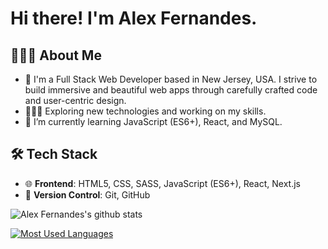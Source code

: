 # Hi there! I'm Alex Fernandes.

## 👨🏻‍💻 About Me
- 👨 I'm a Full Stack Web Developer based in New Jersey, USA. I strive to build immersive and beautiful web apps through carefully crafted code and user-centric design.
- 👨🏻‍💻 Exploring new technologies and working on my skills.
- 🌱 I’m currently learning JavaScript (ES6+), React, and MySQL.

## 🛠 Tech Stack
- 🌐 **Frontend**: HTML5, CSS, SASS, JavaScript (ES6+), React, Next.js
- 🔧 **Version Control**: Git, GitHub

![Alex Fernandes's github stats](https://github-readme-stats.vercel.app/api?username=aafernands&show_icons=true)

[![Most Used Languages](https://github-readme-stats.vercel.app/api/top-langs/?username=aafernands)](https://github.com/aafernands/github-readme-stats)



<!--
**aafernands/aafernands** is a ✨ _special_ ✨ repository because its `README.md` (this file) appears on your GitHub profile.

Here are some ideas to get you started:

- 🔭 I’m currently working on ...
- 🌱 I’m currently learning ...
- 👯 I’m looking to collaborate on ...
- 🤔 I’m looking for help with ...
- 💬 Ask me about ...
- 📫 How to reach me: ...
- 😄 Pronouns: ...
- ⚡ Fun fact: ...
-->
